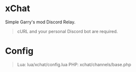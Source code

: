 # xChat
Simple Garry's mod Discord Relay. 

> cURL and your personal Discord bot are required.

# Config
> Lua: lua/xchat/config.lua
> PHP: xchat/channels/base.php
